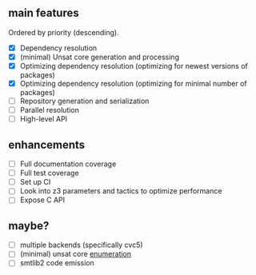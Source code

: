 ## main features

Ordered by priority (descending).

- [x] Dependency resolution
- [x] (minimal) Unsat core generation and processing
- [x] Optimizing dependency resolution (optimizing for newest versions of packages)
- [x] Optimizing dependency resolution (optimizing for minimal number of packages)
- [ ] Repository generation and serialization
- [ ] Parallel resolution
- [ ] High-level API

## enhancements

- [ ] Full documentation coverage
- [ ] Full test coverage
- [ ] Set up CI
- [ ] Look into z3 parameters and tactics to optimize performance
- [ ] Expose C API

## maybe?

- [ ] multiple backends (specifically cvc5)
- [ ] (minimal) unsat core [enumeration](https://microsoft.github.io/z3guide/programming/Example%20Programs/Cores%20and%20Satisfying%20Subsets/)
- [ ] smtlib2 code emission
